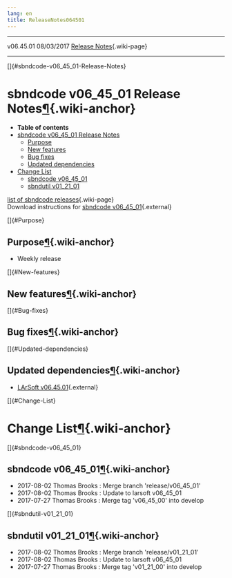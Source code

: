 ```yaml
---
lang: en
title: ReleaseNotes064501
---
```


  ----------- ------------ -- -- ------------------------------------------------------
  v06.45.01   08/03/2017         [Release Notes](ReleaseNotes064501.html){.wiki-page}
  ----------- ------------ -- -- ------------------------------------------------------

[]{#sbndcode-v06_45_01-Release-Notes}

sbndcode v06\_45\_01 Release Notes[¶](#sbndcode-v06_45_01-Release-Notes){.wiki-anchor}
======================================================================================

-   **Table of contents**
-   [sbndcode v06\_45\_01 Release
    Notes](#sbndcode-v06_45_01-Release-Notes)
    -   [Purpose](#Purpose)
    -   [New features](#New-features)
    -   [Bug fixes](#Bug-fixes)
    -   [Updated dependencies](#Updated-dependencies)
-   [Change List](#Change-List)
    -   [sbndcode v06\_45\_01](#sbndcode-v06_45_01)
    -   [sbndutil v01\_21\_01](#sbndutil-v01_21_01)

[list of sbndcode
releases](List_of_SBND_code_releases.html){.wiki-page}\
Download instructions for [sbndcode
v06\_45\_01](http://scisoft.fnal.gov/scisoft/bundles/sbnd/v06_45_01/sbndcode-v06_45_01.html){.external}

[]{#Purpose}

Purpose[¶](#Purpose){.wiki-anchor}
----------------------------------

-   Weekly release

[]{#New-features}

New features[¶](#New-features){.wiki-anchor}
--------------------------------------------

[]{#Bug-fixes}

Bug fixes[¶](#Bug-fixes){.wiki-anchor}
--------------------------------------

[]{#Updated-dependencies}

Updated dependencies[¶](#Updated-dependencies){.wiki-anchor}
------------------------------------------------------------

-   [LArSoft
    v06.45.01](https://cdcvs.fnal.gov/redmine/projects/larsoft/wiki/ReleaseNotes064501){.external}

[]{#Change-List}

Change List[¶](#Change-List){.wiki-anchor}
==========================================

[]{#sbndcode-v06_45_01}

sbndcode v06\_45\_01[¶](#sbndcode-v06_45_01){.wiki-anchor}
----------------------------------------------------------

-   2017-08-02 Thomas Brooks : Merge branch \'release/v06\_45\_01\'
-   2017-08-02 Thomas Brooks : Update to larsoft v06\_45\_01
-   2017-07-27 Thomas Brooks : Merge tag \'v06\_45\_00\' into develop

[]{#sbndutil-v01_21_01}

sbndutil v01\_21\_01[¶](#sbndutil-v01_21_01){.wiki-anchor}
----------------------------------------------------------

-   2017-08-02 Thomas Brooks : Merge branch \'release/v01\_21\_01\'
-   2017-08-02 Thomas Brooks : Update to larsoft v06\_45\_01
-   2017-07-27 Thomas Brooks : Merge tag \'v01\_21\_00\' into develop
